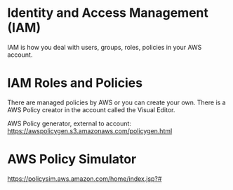 # Identity and Access Management (IAM)

IAM is how you deal with users, groups, roles, policies in your AWS account.

# IAM Roles and Policies

There are managed policies by AWS or you can create your own. There is a AWS Policy creator in the account called the Visual Editor.

AWS Policy generator, external to account: https://awspolicygen.s3.amazonaws.com/policygen.html

# AWS Policy Simulator

https://policysim.aws.amazon.com/home/index.jsp?#